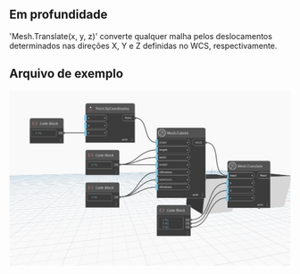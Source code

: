 ## Em profundidade
'Mesh.Translate(x, y, z)' converte qualquer malha pelos deslocamentos determinados nas direções X, Y e Z definidas no WCS, respectivamente.

## Arquivo de exemplo

![Example](./Autodesk.DesignScript.Geometry.Mesh.Translate(mesh.x.y.z)_img.jpg)
